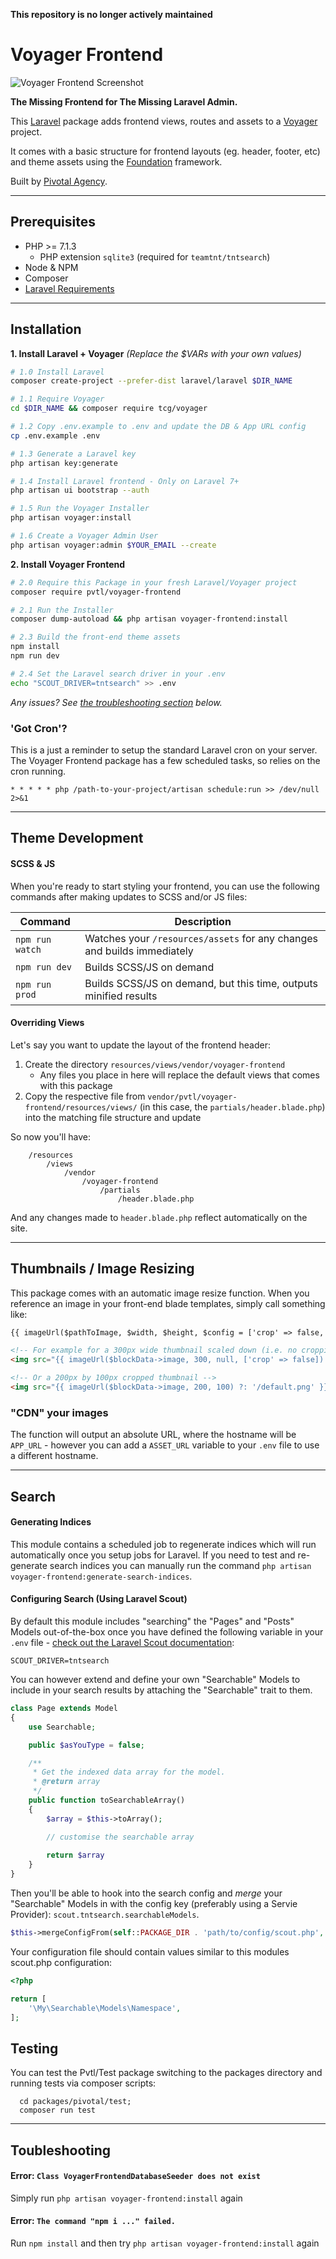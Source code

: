 **This repository is no longer actively maintained**

# Voyager Frontend

![Voyager Frontend Screenshot](/readme-intro.jpg)

__The Missing Frontend for The Missing Laravel Admin.__

This [Laravel](https://laravel.com/) package adds frontend views, routes and assets to a [Voyager](https://laravelvoyager.com/) project.

It comes with a basic structure for frontend layouts (eg. header, footer, etc) and theme assets using the [Foundation](https://foundation.zurb.com) framework.

Built by [Pivotal Agency](https://pivotal.agency/).

---

## Prerequisites

- PHP >= 7.1.3
    - PHP extension `sqlite3` (required for `teamtnt/tntsearch`)
- Node & NPM
- Composer
- [Laravel Requirements](https://laravel.com/docs/installation)

---

## Installation

__1. Install Laravel + Voyager__
_(Replace the $VARs with your own values)_

```bash
# 1.0 Install Laravel
composer create-project --prefer-dist laravel/laravel $DIR_NAME

# 1.1 Require Voyager
cd $DIR_NAME && composer require tcg/voyager

# 1.2 Copy .env.example to .env and update the DB & App URL config
cp .env.example .env

# 1.3 Generate a Laravel key
php artisan key:generate

# 1.4 Install Laravel frontend - Only on Laravel 7+
php artisan ui bootstrap --auth

# 1.5 Run the Voyager Installer
php artisan voyager:install

# 1.6 Create a Voyager Admin User
php artisan voyager:admin $YOUR_EMAIL --create
```

__2. Install Voyager Frontend__

```bash
# 2.0 Require this Package in your fresh Laravel/Voyager project
composer require pvtl/voyager-frontend

# 2.1 Run the Installer
composer dump-autoload && php artisan voyager-frontend:install

# 2.3 Build the front-end theme assets
npm install
npm run dev

# 2.4 Set the Laravel search driver in your .env
echo "SCOUT_DRIVER=tntsearch" >> .env
```

_Any issues? See [the troubleshooting section](#toubleshooting) below._

### 'Got Cron'?

This is a just a reminder to setup the standard Laravel cron on your server. The Voyager Frontend package has a few scheduled tasks, so relies on the cron running.

```
* * * * * php /path-to-your-project/artisan schedule:run >> /dev/null 2>&1
```

---

## Theme Development

#### SCSS & JS

When you're ready to start styling your frontend, you can use the following commands after making updates to SCSS and/or JS files:

| Command | Description |
| --- | --- |
| `npm run watch` | Watches your `/resources/assets` for any changes and builds immediately |
| `npm run dev` | Builds SCSS/JS on demand |
| `npm run prod` | Builds SCSS/JS on demand, but this time, outputs minified results |

#### Overriding Views

Let's say you want to update the layout of the frontend header:

1. Create the directory `resources/views/vendor/voyager-frontend`
    - Any files you place in here will replace the default views that comes with this package
1. Copy the respective file from `vendor/pvtl/voyager-frontend/resources/views/` (in this case, the `partials/header.blade.php`) into the matching file structure and update

So now you'll have:

```
    /resources
        /views
            /vendor
                /voyager-frontend
                    /partials
                        /header.blade.php
```

And any changes made to `header.blade.php` reflect automatically on the site.

---

## Thumbnails / Image Resizing

This package comes with an automatic image resize function. When you reference an image in your front-end blade templates, simply call something like:

```html
{{ imageUrl($pathToImage, $width, $height, $config = ['crop' => false, 'quality' => 100] ) ?: '/default.png' }}

<!-- For example for a 300px wide thumbnail scaled down (i.e. no cropping) -->
<img src="{{ imageUrl($blockData->image, 300, null, ['crop' => false]) ?: '/default.png' }}" />

<!-- Or a 200px by 100px cropped thumbnail -->
<img src="{{ imageUrl($blockData->image, 200, 100) ?: '/default.png' }}" />
```

### "CDN" your images

The function will output an absolute URL, where the hostname will be `APP_URL` - however you can add a `ASSET_URL` variable to your `.env` file to use a different hostname.

---

## Search

#### Generating Indices
This module contains a scheduled job to regenerate indices which will run automatically once you setup jobs for Laravel. If you need to test and re-generate search indices you can manually run the command `php artisan voyager-frontend:generate-search-indices`.

#### Configuring Search (Using Laravel Scout)
By default this module includes "searching" the "Pages" and "Posts" Models out-of-the-box once you have defined the following variable in your `.env` file - [check out the Laravel Scout documentation](https://laravel.com/docs/5.5/scout):

```
SCOUT_DRIVER=tntsearch
```
 
 You can however extend and define your own "Searchable" Models to include in your search results by attaching the "Searchable" trait to them.

```php
class Page extends Model
{
    use Searchable;

    public $asYouType = false;

    /**
     * Get the indexed data array for the model.
     * @return array
     */
    public function toSearchableArray()
    {
        $array = $this->toArray();

        // customise the searchable array
        
        return $array
    }
}
```

Then you'll be able to hook into the search config and _merge_ your "Searchable" Models in with the config key (preferably using a Servie Provider): `scout.tntsearch.searchableModels`.
```php
$this->mergeConfigFrom(self::PACKAGE_DIR . 'path/to/config/scout.php', 'scout.tntsearch.searchableModels');
```

Your configuration file should contain values similar to this modules scout.php configuration:
```php
<?php

return [
    '\My\Searchable\Models\Namespace',
];
```

## Testing

You can test the Pvtl/Test package switching to the packages directory and running tests via composer scripts:

```
  cd packages/pivotal/test;
  composer run test
```

---

## Toubleshooting

#### Error: `Class VoyagerFrontendDatabaseSeeder does not exist`

Simply run `php artisan voyager-frontend:install` again

#### Error: `The command "npm i ..." failed.`

Run `npm install` and then try `php artisan voyager-frontend:install` again
